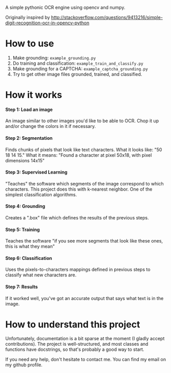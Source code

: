 A simple pythonic OCR engine using opencv and numpy.

Originally inspired by
http://stackoverflow.com/questions/9413216/simple-digit-recognition-ocr-in-opencv-python

How to use
==========

1. Make grounding: `example_grounding.py`
2. Do training and classification: `example_train_and_classify.py`
3. Make grounding for a CAPTCHA: `example_captcha_grounding.py`
4. Try to get other image files grounded, trained, and classified.

How it works
==================

#### Step 1: Load an image

An image similar to other images you'd like to be able to OCR. Chop it up and/or change the colors in it if necessary.

#### Step 2: Segmentation

Finds chunks of pixels that look like text characters. What it looks like: "50 18 14 15." What it means: "Found a character at pixel 50x18, with pixel dimensions 14x15"

#### Step 3: Supervised Learning

"Teaches" the software which segments of the image correspond to which characters. This project does this with k-nearest neighbor. One of the simplest classification algorithms.

#### Step 4: Grounding

Creates a ".box" file which defines the results of the previous steps.

#### Step 5: Training

Teaches the software "if you see more segments that look like these ones, this is what they mean"

#### Step 6: Classification

Uses the pixels-to-characters mappings defined in previous steps to classify what new characters are.

#### Step 7: Results

If it worked well, you've got an accurate output that says what text is in the image.

How to understand this project
==============================

Unfortunately, documentation is a bit sparse at the moment (I 
gladly accept contributions).
The project is well-structured, and most classes and functions have 
docstrings, so that's probably a good way to start.

If you need any help, don't hesitate to contact me. You can find my 
email on my github profile.
